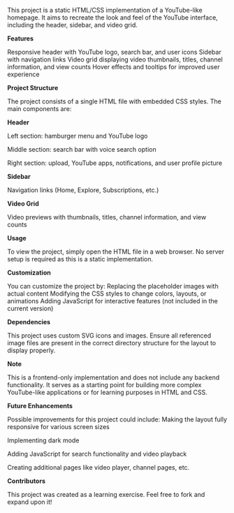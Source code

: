 This project is a static HTML/CSS implementation of a YouTube-like homepage. It aims to recreate the look and feel of the YouTube interface, including the header, sidebar, and video grid.

**Features**

Responsive header with YouTube logo, search bar, and user icons
Sidebar with navigation links
Video grid displaying video thumbnails, titles, channel information, and view counts
Hover effects and tooltips for improved user experience

**Project Structure**

The project consists of a single HTML file with embedded CSS styles. The main components are:

**Header**

Left section: hamburger menu and YouTube logo

Middle section: search bar with voice search option

Right section: upload, YouTube apps, notifications, and user profile picture

**Sidebar**

Navigation links (Home, Explore, Subscriptions, etc.)

**Video Grid**

Video previews with thumbnails, titles, channel information, and view counts

**Usage**

To view the project, simply open the HTML file in a web browser. No server setup is required as this is a static implementation.

**Customization**

You can customize the project by:
Replacing the placeholder images with actual content
Modifying the CSS styles to change colors, layouts, or animations
Adding JavaScript for interactive features (not included in the current version)

**Dependencies**

This project uses custom SVG icons and images. Ensure all referenced image files are present in the correct directory structure for the layout to display properly.

**Note**

This is a frontend-only implementation and does not include any backend functionality. It serves as a starting point for building more complex YouTube-like applications or for learning purposes in HTML and CSS.

**Future Enhancements**

Possible improvements for this project could include:
Making the layout fully responsive for various screen sizes

Implementing dark mode

Adding JavaScript for search functionality and video playback

Creating additional pages like video player, channel pages, etc.

**Contributors**

This project was created as a learning exercise. Feel free to fork and expand upon it!

